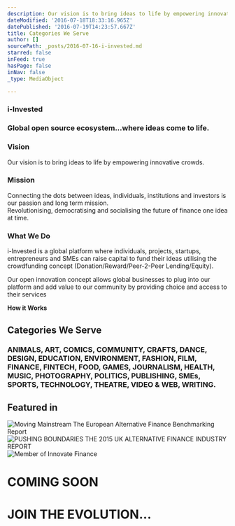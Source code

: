 ```yaml
---
description: Our vision is to bring ideas to life by empowering innovative crowds.
dateModified: '2016-07-18T18:33:16.965Z'
datePublished: '2016-07-19T14:23:57.667Z'
title: Categories We Serve
author: []
sourcePath: _posts/2016-07-16-i-invested.md
starred: false
inFeed: true
hasPage: false
inNav: false
_type: MediaObject

---
```

### **i-Invested**

### Global open source ecosystem...where ideas come to life.

### **Vision**

Our vision is to bring ideas to life by empowering innovative crowds.

### **Mission**

Connecting the dots between ideas, individuals, institutions and investors is our passion and long term mission.  
Revolutionising, democratising and socialising the future of finance one idea at time.

### **What We Do**

i-Invested is a global platform where individuals, projects, startups, entrepreneurs and SMEs can raise capital to fund their ideas utilising the crowdfunding concept (Donation/Reward/Peer-2-Peer Lending/Equity).

Our open innovation concept allows global businesses to plug into our platform and add value to our community by providing choice and access to their services

**How it Works**

## **Categories We Serve**

### ANIMALS, ART, COMICS, COMMUNITY, CRAFTS, DANCE, DESIGN, EDUCATION, ENVIRONMENT, FASHION, FILM, FINANCE, FINTECH, FOOD, GAMES, JOURNALISM, HEALTH, MUSIC, PHOTOGRAPHY, POLITICS, PUBLISHING, SMEs, SPORTS, TECHNOLOGY, THEATRE, VIDEO & WEB, WRITING.

> 

## **Featured in**
![Moving Mainstream
The European Alternative Finance Benchmarking Report](https://the-grid-user-content.s3-us-west-2.amazonaws.com/33f85b65-18f7-4512-ae86-9105e84c8dd8.jpg)
![PUSHING
BOUNDARIES
THE 2015 UK ALTERNATIVE
FINANCE INDUSTRY REPORT](https://the-grid-user-content.s3-us-west-2.amazonaws.com/099b67e9-24dc-4e3d-bb85-eb5c20d1d671.jpg)
![Member of Innovate Finance](https://the-grid-user-content.s3-us-west-2.amazonaws.com/aad66132-99fb-4b72-8c3c-c634cce9ae9c.jpg)

# **COMING SOON**

# **JOIN THE EVOLUTION...**
